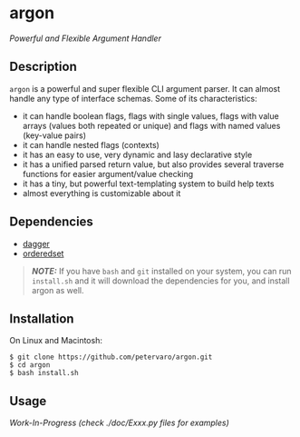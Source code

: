 argon
=====

*Powerful and Flexible Argument Handler*

Description
-----------

`argon` is a powerful and super flexible CLI argument parser. It can almost
handle any type of interface schemas. Some of its characteristics:

- it can handle boolean flags, flags with single values, flags with value arrays
  (values both repeated or unique) and flags with named values (key-value pairs)
- it can handle nested flags (contexts)
- it has an easy to use, very dynamic and lasy declarative style
- it has a unified parsed return value, but also provides several traverse
  functions for easier argument/value checking
- it has a tiny, but powerful text-templating system to build help texts
- almost everything is customizable about it


Dependencies
------------

- [dagger](https://github.com/petervaro/dagger)
- [orderedset](https://github.com/petervaro/orderedset)

> ***NOTE:*** If you have `bash` and `git` installed on your system, you can run
> `install.sh` and it will download the dependencies for you, and install argon
> as well.


Installation
------------

On Linux and Macintosh:

```
$ git clone https://github.com/petervaro/argon.git
$ cd argon
$ bash install.sh
```


Usage
-----

*Work-In-Progress (check ./doc/Exxx.py files for examples)*
